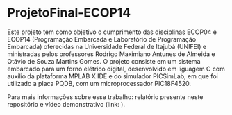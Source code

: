 # ProjetoFinal-ECOP14
Este projeto tem como objetivo o cumprimento das disciplinas ECOP04 e ECOP14 (Programação Embarcada e Laboratório de Programação Embarcada) oferecidas na Universidade Federal de Itajubá (UNIFEI) e ministradas pelos professores Rodrigo Maximiano Antunes de Almeida e Otávio de Souza Martins Gomes.
O projeto consiste em um sistema embarcado para um forno elétrico digital, desenvolvido em liguagem C com auxílio da plataforma MPLAB X IDE e do simulador PICSimLab, em que foi utilizado a placa PQDB, com um microprocessador PIC18F4520.

Para mais informações sobre esse trabalho: relatório presente neste repositório e vídeo demonstrativo (link: ).
